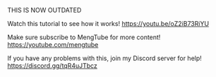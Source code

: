 THIS IS NOW OUTDATED

Watch this tutorial to see how it works! https://youtu.be/oZ2iB73RiYU

Make sure subscribe to MengTube for more content! https://youtube.com/mengtube

If you have any problems with this, join my Discord server for help! https://discord.gg/tqR4uJTbcz
